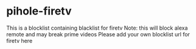 # pihole-firetv
This is a blocklist containing blacklist for firetv
Note: this will block alexa remote and may break prime videos 
Please add your own blocklist url for firetv here 
